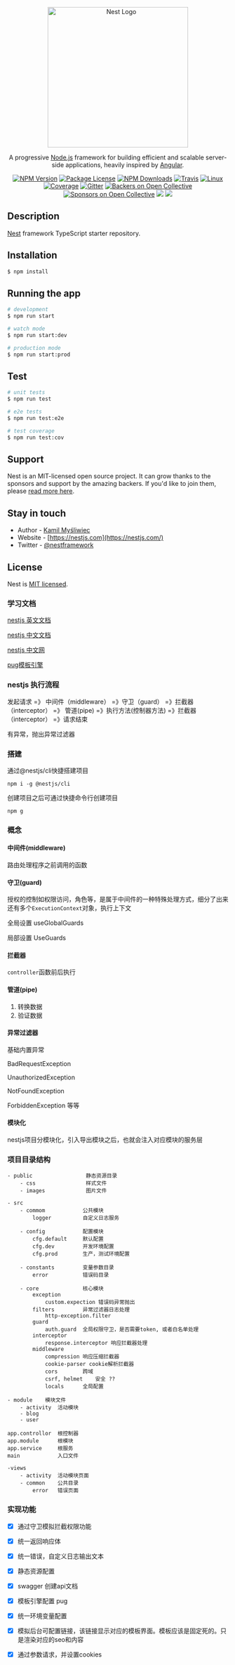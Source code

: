 <p align="center">
  <a href="http://nestjs.com/" target="blank"><img src="https://nestjs.com/img/logo_text.svg" width="320" alt="Nest Logo" /></a>
</p>

[travis-image]: https://api.travis-ci.org/nestjs/nest.svg?branch=master
[travis-url]: https://travis-ci.org/nestjs/nest
[linux-image]: https://img.shields.io/travis/nestjs/nest/master.svg?label=linux
[linux-url]: https://travis-ci.org/nestjs/nest
  
  <p align="center">A progressive <a href="http://nodejs.org" target="blank">Node.js</a> framework for building efficient and scalable server-side applications, heavily inspired by <a href="https://angular.io" target="blank">Angular</a>.</p>
    <p align="center">
<a href="https://www.npmjs.com/~nestjscore"><img src="https://img.shields.io/npm/v/@nestjs/core.svg" alt="NPM Version" /></a>
<a href="https://www.npmjs.com/~nestjscore"><img src="https://img.shields.io/npm/l/@nestjs/core.svg" alt="Package License" /></a>
<a href="https://www.npmjs.com/~nestjscore"><img src="https://img.shields.io/npm/dm/@nestjs/core.svg" alt="NPM Downloads" /></a>
<a href="https://travis-ci.org/nestjs/nest"><img src="https://api.travis-ci.org/nestjs/nest.svg?branch=master" alt="Travis" /></a>
<a href="https://travis-ci.org/nestjs/nest"><img src="https://img.shields.io/travis/nestjs/nest/master.svg?label=linux" alt="Linux" /></a>
<a href="https://coveralls.io/github/nestjs/nest?branch=master"><img src="https://coveralls.io/repos/github/nestjs/nest/badge.svg?branch=master#5" alt="Coverage" /></a>
<a href="https://gitter.im/nestjs/nestjs?utm_source=badge&utm_medium=badge&utm_campaign=pr-badge&utm_content=body_badge"><img src="https://badges.gitter.im/nestjs/nestjs.svg" alt="Gitter" /></a>
<a href="https://opencollective.com/nest#backer"><img src="https://opencollective.com/nest/backers/badge.svg" alt="Backers on Open Collective" /></a>
<a href="https://opencollective.com/nest#sponsor"><img src="https://opencollective.com/nest/sponsors/badge.svg" alt="Sponsors on Open Collective" /></a>
  <a href="https://paypal.me/kamilmysliwiec"><img src="https://img.shields.io/badge/Donate-PayPal-dc3d53.svg"/></a>
  <a href="https://twitter.com/nestframework"><img src="https://img.shields.io/twitter/follow/nestframework.svg?style=social&label=Follow"></a>
</p>
  <!--[![Backers on Open Collective](https://opencollective.com/nest/backers/badge.svg)](https://opencollective.com/nest#backer)
  [![Sponsors on Open Collective](https://opencollective.com/nest/sponsors/badge.svg)](https://opencollective.com/nest#sponsor)-->

## Description

[Nest](https://github.com/nestjs/nest) framework TypeScript starter repository.

## Installation

```bash
$ npm install
```

## Running the app

```bash
# development
$ npm run start

# watch mode
$ npm run start:dev

# production mode
$ npm run start:prod
```

## Test

```bash
# unit tests
$ npm run test

# e2e tests
$ npm run test:e2e

# test coverage
$ npm run test:cov
```

## Support

Nest is an MIT-licensed open source project. It can grow thanks to the sponsors and support by the amazing backers. If you'd like to join them, please [read more here](https://docs.nestjs.com/support).

## Stay in touch

- Author - [Kamil Myśliwiec](https://kamilmysliwiec.com)
- Website - [https://nestjs.com](https://nestjs.com/)
- Twitter - [@nestframework](https://twitter.com/nestframework)

## License

  Nest is [MIT licensed](LICENSE).

### 学习文档

[nestjs 英文文档](https://docs.nestjs.com/middleware)

[nestjs 中文文档](https://docs.nestjs.cn/7/firststeps)

[nestjs 中文网](https://www.itying.com/nestjs/)

[pug模板引擎](https://www.pugjs.cn/language/inheritance.html)

### nestjs 执行流程
发起请求 =》 中间件（middleware） =》守卫（guard） =》拦截器（interceptor） 
=》 管道(pipe) =》执行方法(控制器方法) =》拦截器（interceptor） 
=》请求结束

有异常，抛出异常过滤器

### 搭建

通过@nestjs/cli快捷搭建项目
```
npm i -g @nestjs/cli
```

创建项目之后可通过快捷命令行创建项目
```
npm g 
```

### 概念
#### 中间件(middleware)
路由处理程序之前调用的函数

#### 守卫(guard)
授权的控制如权限访问，角色等，是属于中间件的一种特殊处理方式，细分了出来
还有多个`ExecutionContext`对象，执行上下文

全局设置 useGlobalGuards

局部设置 UseGuards

#### 拦截器

`controller`函数前后执行

#### 管道(pipe)

1. 转换数据
2. 验证数据

#### 异常过滤器

基础内置异常

BadRequestException

UnauthorizedException

NotFoundException

ForbiddenException
等等

#### 模块化
nestjs项目分模块化，引入导出模块之后，也就会注入对应模块的服务层


### 项目目录结构

```
- public                 静态资源目录
    - css                样式文件
    - images             图片文件

- src
    - commom            公共模块
        logger          自定义日志服务

    - config            配置模块
        cfg.default     默认配置
        cfg.dev         开发环境配置
        cfg.prod        生产，测试环境配置
    
    - constants         变量参数目录
        error           错误码目录
        
    - core              核心模块
        exception       
            custom.expection 错误码异常抛出
        filters         异常过滤器日志处理
            http-exception.filter
        guard
            auth.guard  全局权限守卫，是否需要token, 或者白名单处理
        interceptor
            response.interceptor 响应拦截器处理
        middleware
            compression 响应压缩拦截器
            cookie-parser cookie解析拦截器
            cors        跨域
            csrf, helmet    安全 ??
            locals      全局配置
    
- module    模块文件
    - activity  活动模块
    - blog
    - user

app.controllor  根控制器
app.module      根模块
app.service     根服务
main            入口文件

-views
    - activity  活动模块页面
    - common    公共目录
        error   错误页面

```

### 实现功能

- [x] 通过守卫模拟拦截权限功能
- [x] 统一返回响应体
- [x] 统一错误，自定义日志输出文本
- [x] 静态资源配置
- [x] swagger 创建api文档
- [x] 模板引擎配置 pug 
- [x] 统一环境变量配置


- [x] 模拟后台可配置链接，该链接显示对应的模板界面。模板应该是固定死的。只是渲染对应的seo和内容
- [x] 通过参数请求，并设置cookies